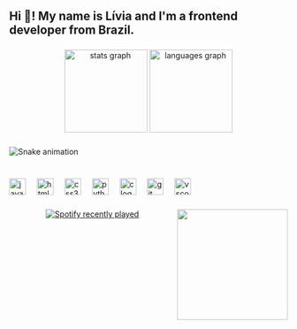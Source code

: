 <h2 align="left">Hi 👋! My name is Lívia and I'm a frontend developer from Brazil.</h2>

###

<div align="center">
  <img src="https://github-readme-stats.vercel.app/api?username=WolfstarMoony&hide_title=true&hide_rank=false&show_icons=true&include_all_commits=true&count_private=true&disable_animations=false&theme=gruvbox&locale=en&hide_border=true" height="150" alt="stats graph"  />
  <img src="https://github-readme-stats.vercel.app/api/top-langs?username=WolfstarMoony&locale=pt-br&hide_title=true&layout=compact&card_width=320&langs_count=5&theme=gruvbox&hide_border=true" height="150" alt="languages graph"  />
</div>

###

<img src="https://raw.githubusercontent.com/WolfstarMoony/WolfstarMoony/output/snake.svg" alt="Snake animation" />

###

<br clear="both">

<div align="left">
  <img src="https://cdn.jsdelivr.net/gh/devicons/devicon/icons/javascript/javascript-plain.svg" height="30" alt="javascript logo"  />
  <img width="12" />
  <img src="https://cdn.jsdelivr.net/gh/devicons/devicon/icons/html5/html5-original.svg" height="30" alt="html5 logo"  />
  <img width="12" />
  <img src="https://cdn.jsdelivr.net/gh/devicons/devicon/icons/css3/css3-original.svg" height="30" alt="css3 logo"  />
  <img width="12" />
  <img src="https://cdn.jsdelivr.net/gh/devicons/devicon/icons/python/python-original.svg" height="30" alt="python logo"  />
  <img width="12" />
  <img src="https://cdn.jsdelivr.net/gh/devicons/devicon/icons/c/c-original.svg" height="30" alt="c logo"  />
  <img width="12" />
  <img src="https://cdn.jsdelivr.net/gh/devicons/devicon/icons/git/git-original.svg" height="30" alt="git logo"  />
  <img width="12" />
  <img src="https://cdn.jsdelivr.net/gh/devicons/devicon/icons/vscode/vscode-original.svg" height="30" alt="vscode logo"  />
</div>

###

<img align="right" height="200" src="https://media.tenor.com/qdT1lygmdfkAAAAM/little-black-cat-cat.gif"  />

###

<div align="center">
  <a href="https://open.spotify.com/user/315hwp2iyxtxphcujseb42lpftha">
    <img src="https://spotify-recently-played-readme.vercel.app/api?user=315hwp2iyxtxphcujseb42lpftha&count=3&unique=true" alt="Spotify recently played"  />
  </a>
</div>

###
